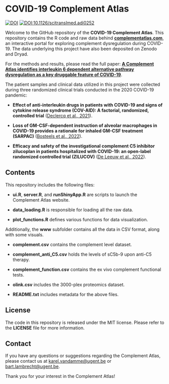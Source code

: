# COVID-19 Complement Atlas
[![DOI](https://zenodo.org/badge/DOI/10.5281/zenodo.8192092.svg)](https://doi.org/10.5281/zenodo.8192092)
[![DOI:10.1126/scitranslmed.adi0252](http://img.shields.io/badge/DOI-10.1126/scitranslmed.adi0252-B31B1B.svg)](http://www.science.org/doi/10.1126/scitranslmed.adi0252)

Welcome to the GitHub repository of the **COVID-19 Complement Atlas**. This repository contains the R code and raw data behind **<a href='https://complementatlas.com'>complementatlas.com</a>**, an interactive portal for exploring complement dysregulation during COVID-19. The data underlying this project have also been deposited on Zenodo and Dryad. 

For the methods and results, please read the full paper: **<a href='http://www.science.org/doi/10.1126/scitranslmed.adi0252'>A Complement Atlas identifies interleukin 6 dependent alternative pathway dysregulation as a key druggable feature of COVID-19</a>**.

The patient samples and clinical data utilized in this project were collected during three randomized clinical trials conducted in the 2020 COVID-19 pandemic:

* **Effect of anti-interleukin drugs in patients with COVID-19 and signs of cytokine release syndrome (COV-AID): A factorial, randomized, controlled trial** (<a href='https://www.sciencedirect.com/science/article/pii/S2213260021003775'>Declercq et al., 2021</a>).

* **Loss of GM-CSF-dependent instruction of alveolar macrophages in COVID-19 provides a rationale for inhaled GM-CSF treatment (SARPAC)** (<a href='https://www.cell.com/cell-reports-medicine/fulltext/S2666-3791(22)00397-4'>Bosteels et al., 2022</a>).

* **Efficacy and safety of the investigational complement C5 inhibitor zilucoplan in patients hospitalized with COVID-19: an open-label randomized controlled trial (ZILUCOV)** (<a href='https://respiratory-research.biomedcentral.com/articles/10.1186/s12931-022-02126-2'>De Leeuw et al., 2022</a>).

## Contents

This repository includes the following files:

* **ui.R**, **server.R**, and **runShinyApp.R** are scripts to launch the Complement Atlas website.

* **data_loading.R** is responsible for loading all the raw data.

* **plot_functions.R** defines various functions for data visualization.

Additionally, the **www** subfolder contains all the data in CSV format, along with some visuals.

* **complement.csv** contains the complement level dataset.

*  **complement_anti_C5.csv** holds the levels of sC5b-9 upon anti-C5 therapy.

*  **complement_function.csv** contains the ex vivo complement functional tests.

* **olink.csv** includes the 3000-plex proteomics dataset.

* **README.txt** includes metadata for the above files. 

## License

The code in this repository is released under the MIT license. Please refer to the **LICENSE** file for more information.

## Contact

If you have any questions or suggestions regarding the Complement Atlas, please contact us at karel.vandamme@ugent.be or bart.lambrecht@ugent.be.

Thank you for your interest in the Complement Atlas!
